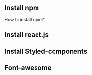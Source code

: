 ## Install npm
How to install npm?`
## Install react.js

## Install Styled-components

## Font-awesome
